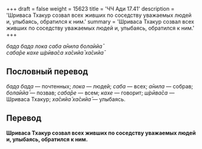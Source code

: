 +++
draft = false
weight = 15623
title = 'ЧЧ Ади 17.41'
description = 'Шриваса Тхакур созвал всех живших по соседству уважаемых людей и, улыбаясь, обратился к ним.'
summary = 'Шриваса Тхакур созвал всех живших по соседству уважаемых людей и, улыбаясь, обратился к ним.'
+++

_бад̣а бад̣а лока саба а̄нила бола̄ийа̄  
саба̄ре кахе ш́рӣва̄са ха̄сийа̄ ха̄сийа̄_

## Пословный перевод

_бад̣а_ _бад̣а_ — почтенных; _лока_ — людей; _саба_ — всех; _а̄нила_ — собрав; _бола̄ийа̄_ — позвав; _саба̄ре_ — всем; _кахе_ — говорит; _ш́рӣва̄са_ — Шриваса Тхакур; _ха̄сийа̄_ _ха̄сийа̄_ — улыбаясь.

## Перевод

**Шриваса Тхакур созвал всех живших по соседству уважаемых людей и, улыбаясь, обратился к ним.**

